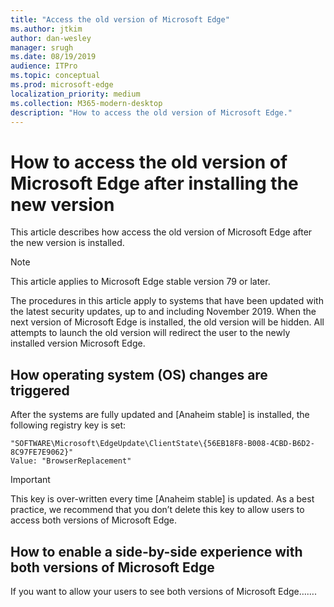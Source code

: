```yaml
---
title: "Access the old version of Microsoft Edge"
ms.author: jtkim
author: dan-wesley
manager: srugh
ms.date: 08/19/2019
audience: ITPro
ms.topic: conceptual
ms.prod: microsoft-edge
localization_priority: medium
ms.collection: M365-modern-desktop
description: "How to access the old version of Microsoft Edge."
---
```


# How to access the old version of Microsoft Edge after installing the new version

This article describes how access the old version of Microsoft Edge after the new version is installed.

> [!NOTE]
> This article applies to Microsoft Edge stable version 79 or later.

The procedures in this article apply to systems that have been updated with the latest security updates, up to and including November 2019. When the next version of Microsoft Edge is installed, the old version will be hidden. All  attempts to launch the old version will  redirect the user to the newly installed version Microsoft Edge.

## How operating system (OS) changes are triggered

After the systems are fully updated and [Anaheim stable] is installed, the following registry key is set:<br>

```
"SOFTWARE\Microsoft\EdgeUpdate\ClientState\{56EB18F8-B008-4CBD-B6D2-8C97FE7E9062}"
Value: "BrowserReplacement"
```

> [!IMPORTANT]
> This key is over-written every time [Anaheim stable] is updated. As a best practice, we recommend that you don’t delete this key to allow users to access both versions of Microsoft Edge.


## How to enable a side-by-side experience with both versions of Microsoft Edge

If you want to allow your users to see both versions of Microsoft Edge…….
